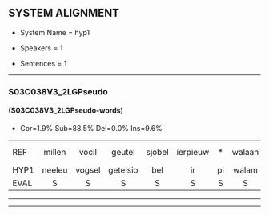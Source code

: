 
## SYSTEM ALIGNMENT

- System Name = hyp1

- Speakers = 1

- Sentences = 1

---

### S03C038V3_2LGPseudo

#### (S03C038V3_2LGPseudo-words)

- Cor=1.9%	Sub=88.5%	Del=0.0%	Ins=9.6%

|  |  |  |  |  |  |  |  |  |  |  |  |  |  |  |  |  |  |  |  |  |  |  |  |  |  |  |  |  |  |  |  |  |  |  |  |  |  |  |  |  |  |  |  |  |  |  |  |  |  |  |  |  |
|:--- |:---:|:---:|:---:|:---:|:---:|:---:|:---:|:---:|:---:|:---:|:---:|:---:|:---:|:---:|:---:|:---:|:---:|:---:|:---:|:---:|:---:|:---:|:---:|:---:|:---:|:---:|:---:|:---:|:---:|:---:|:---:|:---:|:---:|:---:|:---:|:---:|:---:|:---:|:---:|:---:|:---:|:---:|:---:|:---:|:---:|:---:|:---:|:---:|:---:|:---:|:---:|:---:|
| REF | millen | vocil | geutel | sjobel | ierpieuw | * | walaan | erke |  |  |  |  |  | haweel | saarweng | gevicht | eemde | bepoud | orstalk | veten*(vetten) | gefouw | *(gevouw) | vurpaand | nizung | fiewon | kneurem | vawaai | strellen | * | * | zwieten | foetbans | oonste | muider | grijnken | schielstaug | prilsood | vloender | vloender | milste | milste | veurder | kloeien | ulen | orponk | schodig | ijpo | menuur | spreikje | hiffreeuw | hiffreeuw | wooien |
| HYP1 | neeleu | vogsel | getelsio | bel | ir | pi | walam | erke | halweel | sar | wer | geviecht | ende | bebouwt | orstaalfeten | ge | ge | vouw | firat | nig | n | nee | va | te | s | deele | greeten | fod | bans | onste | minta | ram | ten | gel | stal | perel | ot | f | e | londer | nisneste | verder | d | oron | shoudie | epo | nner | sa | kio | ishife | ril | moien |
| EVAL | S | S | S | S | S | S | S |  | I | I | I | I | I | S | S | S | S | S | S | S | S | S | S | S | S | S | S | S | S | S | S | S | S | S | S | S | S | S | S | S | S | S | S | S | S | S | S | S | S | S | S | S |
---

---
